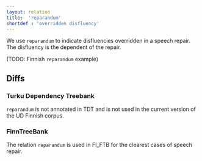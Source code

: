 ```yaml
---
layout: relation
title:  'reparandum'
shortdef : 'overridden disfluency'
---
```


We use `reparandum` to indicate disfluencies overridden in a speech
repair. The disfluency is the dependent of the repair.

(TODO: Finnish `reparandum` example)

## Diffs

### Turku Dependency Treebank

`reparandum` is not annotated in TDT and is not used in
the current version of the UD Finnish corpus.

### FinnTreeBank

The relation `reparandum` is used in FI_FTB
for the clearest cases of speech repair.
<!-- Interlanguage links updated Čt lis 12 09:43:38 CET 2020 -->
